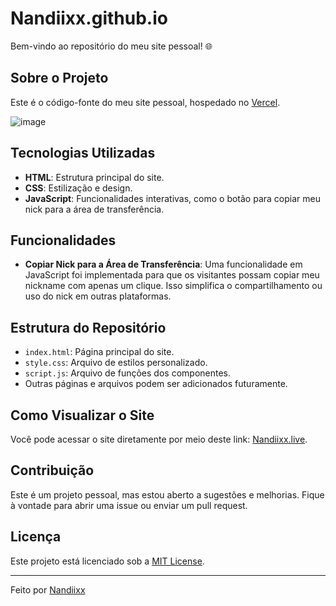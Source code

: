 # Nandiixx.github.io

Bem-vindo ao repositório do meu site pessoal! 🌐

## Sobre o Projeto 

Este é o código-fonte do meu site pessoal, hospedado no [Vercel](https://vercel.com/home). 

![image](https://github.com/user-attachments/assets/11ccf34c-8f1d-4886-931e-8d9cfe0efe62)

## Tecnologias Utilizadas

- **HTML**: Estrutura principal do site.
- **CSS**: Estilização e design.
- **JavaScript**: Funcionalidades interativas, como o botão para copiar meu nick para a área de transferência.

## Funcionalidades

- **Copiar Nick para a Área de Transferência**: 
  Uma funcionalidade em JavaScript foi implementada para que os visitantes possam copiar meu nickname com apenas um clique. Isso simplifica o compartilhamento ou uso do nick em outras plataformas.

## Estrutura do Repositório

- `index.html`: Página principal do site.
- `style.css`: Arquivo de estilos personalizado.
- `script.js`: Arquivo de funções dos componentes.
- Outras páginas e arquivos podem ser adicionados futuramente.

## Como Visualizar o Site

Você pode acessar o site diretamente por meio deste link: [Nandiixx.live](https://www.nandiixx.live).

## Contribuição

Este é um projeto pessoal, mas estou aberto a sugestões e melhorias. Fique à vontade para abrir uma issue ou enviar um pull request.

## Licença

Este projeto está licenciado sob a [MIT License](LICENSE).

---

Feito por [Nandiixx](https://github.com/Nandiixx)
